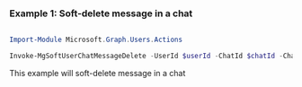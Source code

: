 ### Example 1: Soft-delete message in a chat

```powershell

Import-Module Microsoft.Graph.Users.Actions

Invoke-MgSoftUserChatMessageDelete -UserId $userId -ChatId $chatId -ChatMessageId $chatMessageId

```
This example will soft-delete message in a chat

